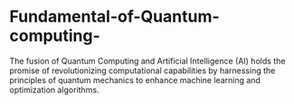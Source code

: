# Fundamental-of-Quantum-computing-
The fusion of Quantum Computing and Artificial Intelligence (AI) holds the promise of revolutionizing computational capabilities by harnessing the principles of quantum mechanics to enhance machine learning and optimization algorithms. 
